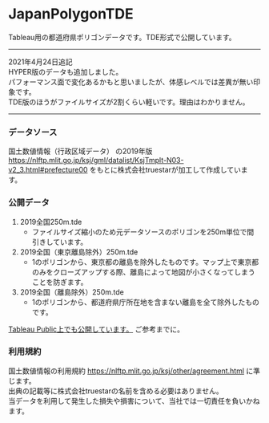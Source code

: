 # JapanPolygonTDE

Tableau用の都道府県ポリゴンデータです。TDE形式で公開しています。

___
2021年4月24日追記  
HYPER版のデータも追加しました。  
パフォーマンス面で変化あるかもと思いましたが、体感レベルでは差異が無い印象です。  
TDE版のほうがファイルサイズが2割くらい軽いです。理由はわかりません。  
___ 
  
### データソース
国土数値情報（行政区域データ） の2019年版
https://nlftp.mlit.go.jp/ksj/gml/datalist/KsjTmplt-N03-v2_3.html#prefecture00
をもとに株式会社truestarが加工して作成しています。
 
### 公開データ
 1. 2019全国250m.tde
    - ファイルサイズ縮小のため元データソースのポリゴンを250m単位で間引きしています。
 2. 2019全国（東京離島除外）250m.tde
    - 1のポリゴンから、東京都の離島を除外したものです。マップ上で東京都のみをクローズアップする際、離島によって地図が小さくなってしまうことを防ぎます。
 3. 2019全国（離島除外）250m.tde
    - 1のポリゴンから、都道府県庁所在地を含まない離島を全て除外したものです。
 
[Tableau Public上でも公開しています。](https://tabsoft.co/2LbUrjQ) ご参考までに。
 
### 利用規約  
国土数値情報の利用規約
https://nlftp.mlit.go.jp/ksj/other/agreement.html
に準じます。  
出典の記載等に株式会社truestarの名前を含める必要はありません。  
当データを利用して発生した損失や損害について、当社では一切責任を負いかねます。
